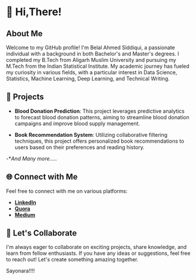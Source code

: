 # 👋 Hi,There!

## About Me
Welcome to my GitHub profile! I'm Belal Ahmed Siddiqui, a passionate individual with a background in both Bachelor's and Master's degrees. I completed my B.Tech from Aligarh Muslim University and pursuing my M.Tech from the Indian Statistical Institute. My academic journey has fueled my curiosity in various fields, with a particular interest in Data Science, Statistics, Machine Learning, Deep Learning, and Technical Writing.

## 🚀 Projects
- **Blood Donation Prediction**: This project leverages predictive analytics to forecast blood donation patterns, aiming to streamline blood donation campaigns and improve blood supply management.

- **Book Recommendation System**: Utilizing collaborative filtering techniques, this project offers personalized book recommendations to users based on their preferences and reading history.

-**And Many more.....*

## 🌐 Connect with Me
Feel free to connect with me on various platforms:
- **[LinkedIn](https://www.linkedin.com/in/stoicsapien1)**
- **[Quora](https://www.quora.com/profile/BELAL-AHMED-SIDDIQUI-2)**
- **[Medium](https://medium.com/@stoic_sapien1)**

## 🤝 Let's Collaborate
I'm always eager to collaborate on exciting projects, share knowledge, and learn from fellow enthusiasts. If you have any ideas or suggestions, feel free to reach out! Let's create something amazing together.

Sayonara!!!!
